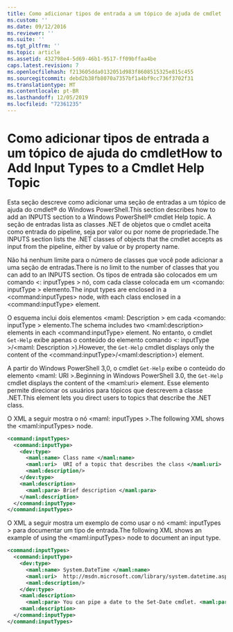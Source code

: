 ```yaml
---
title: Como adicionar tipos de entrada a um tópico de ajuda de cmdlet | Microsoft Docs
ms.custom: ''
ms.date: 09/12/2016
ms.reviewer: ''
ms.suite: ''
ms.tgt_pltfrm: ''
ms.topic: article
ms.assetid: 432798e4-5d69-46b1-9517-ff09bffaa4be
caps.latest.revision: 7
ms.openlocfilehash: f213605dda0132051d983f8608515325e815c455
ms.sourcegitcommit: debd2b38fb8070a7357bf1a4bf9cc736f3702f31
ms.translationtype: MT
ms.contentlocale: pt-BR
ms.lasthandoff: 12/05/2019
ms.locfileid: "72361235"
---
```

# <a name="how-to-add-input-types-to-a-cmdlet-help-topic"></a><span data-ttu-id="ca698-102">Como adicionar tipos de entrada a um tópico de ajuda do cmdlet</span><span class="sxs-lookup"><span data-stu-id="ca698-102">How to Add Input Types to a Cmdlet Help Topic</span></span>

<span data-ttu-id="ca698-103">Esta seção descreve como adicionar uma seção de entradas a um tópico de ajuda do cmdlet® do Windows PowerShell.</span><span class="sxs-lookup"><span data-stu-id="ca698-103">This section describes how to add an INPUTS section to a Windows PowerShell® cmdlet Help topic.</span></span> <span data-ttu-id="ca698-104">A seção de entradas lista as classes .NET de objetos que o cmdlet aceita como entrada do pipeline, seja por valor ou por nome de propriedade.</span><span class="sxs-lookup"><span data-stu-id="ca698-104">The INPUTS section lists the .NET classes of objects that the cmdlet accepts as input from the pipeline, either by value or by property name.</span></span>

<span data-ttu-id="ca698-105">Não há nenhum limite para o número de classes que você pode adicionar a uma seção de entradas.</span><span class="sxs-lookup"><span data-stu-id="ca698-105">There is no limit to the number of classes that you can add to an INPUTS section.</span></span> <span data-ttu-id="ca698-106">Os tipos de entrada são colocados em um comando \<: inputTypes > nó, com cada classe colocada em um \<comando: inputType > elemento.</span><span class="sxs-lookup"><span data-stu-id="ca698-106">The input types are enclosed in a \<command:inputTypes> node, with each class enclosed in a  \<command:inputType> element.</span></span>

<span data-ttu-id="ca698-107">O esquema inclui dois elementos \<maml: Description > em cada \<comando: inputType > elemento.</span><span class="sxs-lookup"><span data-stu-id="ca698-107">The schema includes two \<maml:description> elements in each \<command:inputType> element.</span></span> <span data-ttu-id="ca698-108">No entanto, o cmdlet `Get-Help` exibe apenas o conteúdo do elemento comando \<: inputType >/\<maml: Description >).</span><span class="sxs-lookup"><span data-stu-id="ca698-108">However, the `Get-Help` cmdlet displays only the content of the \<command:inputType>/\<maml:description>) element.</span></span>

<span data-ttu-id="ca698-109">A partir do Windows PowerShell 3,0, o cmdlet `Get-Help` exibe o conteúdo do elemento \<maml: URI >.</span><span class="sxs-lookup"><span data-stu-id="ca698-109">Beginning in Windows PowerShell 3.0, the `Get-Help` cmdlet displays the content of the \<maml:uri> element.</span></span> <span data-ttu-id="ca698-110">Esse elemento permite direcionar os usuários para tópicos que descrevem a classe .NET.</span><span class="sxs-lookup"><span data-stu-id="ca698-110">This element lets you direct users to topics that describe the .NET class.</span></span>

<span data-ttu-id="ca698-111">O XML a seguir mostra o nó \<maml: inputTypes >.</span><span class="sxs-lookup"><span data-stu-id="ca698-111">The following XML shows the \<maml:inputTypes> node.</span></span>

```xml
<command:inputTypes>
  <command:inputType>
    <dev:type>
      <maml:name> Class name </maml:name>
      <maml:uri>  URI of a topic that describes the class </maml:uri>
      <maml:description/>
    </dev:type>
    <maml:description>
      <maml:para> Brief description </maml:para>
    </maml:description>
  </command:inputType>
</command:inputTypes>
```

<span data-ttu-id="ca698-112">O XML a seguir mostra um exemplo de como usar o nó \<maml: inputTypes > para documentar um tipo de entrada.</span><span class="sxs-lookup"><span data-stu-id="ca698-112">The following XML shows an example of using the \<maml:inputTypes> node to document an input type.</span></span>

```xml
<command:inputTypes>
  <command:inputType>
    <dev:type>
      <maml:name> System.DateTime </maml:name>
      <maml:uri>  http://msdn.microsoft.com/library/system.datetime.aspx </maml:uri>
      <maml:description/>
    </dev:type>
    <maml:description>
      <maml:para> You can pipe a date to the Set-Date cmdlet. <maml:para>
    <maml:description>
  </command:inputType>
</command:inputTypes>
```